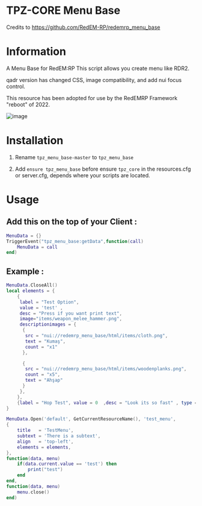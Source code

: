 
# TPZ-CORE Menu Base

Credits to https://github.com/RedEM-RP/redemrp_menu_base

# Information

A Menu Base for RedEM:RP This script allows you create menu like RDR2.

qadr version has changed CSS, image compatibility, and add nui focus control.

This resource has been adopted for use by the RedEMRP Framework "reboot" of 2022.

![image](https://github.com/TPZ-CORE/tpz_menu_base/assets/152554963/ae5eff42-796d-4e93-8ac4-b3f9cd0f99b8)


# Installation

1. Rename `tpz_menu_base-master` to `tpz_menu_base`

2. Add `ensure tpz_menu_base` before ensure `tpz_core` in the resources.cfg or server.cfg, depends where your scripts are located.


# Usage

## Add this on the top of your Client :

```lua
MenuData = {}
TriggerEvent("tpz_menu_base:getData",function(call)
    MenuData = call
end)
```

## Example :

```lua
MenuData.CloseAll()
local elements = {
    {
     label = "Test Option",
     value = 'test' ,
     desc = "Press if you want print text",
     image="items/weapon_melee_hammer.png",
     descriptionimages = {
      {
       src = "nui://redemrp_menu_base/html/items/cloth.png",
       text = "Kumaş",
       count = "x1"
      },

      {
       src = "nui://redemrp_menu_base/html/items/woodenplanks.png",
       count = "x5",
       text = "Ahşap"
      }
     },
    },
    {label = "Hop Test", value = 0  ,desc = "Look its so fast" , type = "slider" , min =0 , max =100, hop= 5},
}

MenuData.Open('default', GetCurrentResourceName(), 'test_menu',
{
    title   = 'TestMenu',
    subtext = 'There is a subtext',
    align   = 'top-left',
    elements = elements,
},
function(data, menu)
    if(data.current.value == 'test') then
        print("test")
    end
end,
function(data, menu)
    menu.close()
end)
```
